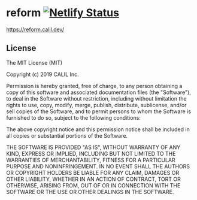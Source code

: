 # reform [![Netlify Status](https://api.netlify.com/api/v1/badges/45ff58e4-0283-4099-bce0-15535c77e1c8/deploy-status)](https://app.netlify.com/sites/reform-calil/deploys)

https://reform.calil.dev/

## License

The MIT License (MIT)

Copyright (c) 2019 CALIL Inc.

Permission is hereby granted, free of charge, to any person obtaining a copy
of this software and associated documentation files (the "Software"), to deal
in the Software without restriction, including without limitation the rights
to use, copy, modify, merge, publish, distribute, sublicense, and/or sell
copies of the Software, and to permit persons to whom the Software is
furnished to do so, subject to the following conditions:

The above copyright notice and this permission notice shall be included in all
copies or substantial portions of the Software.

THE SOFTWARE IS PROVIDED "AS IS", WITHOUT WARRANTY OF ANY KIND, EXPRESS OR
IMPLIED, INCLUDING BUT NOT LIMITED TO THE WARRANTIES OF MERCHANTABILITY,
FITNESS FOR A PARTICULAR PURPOSE AND NONINFRINGEMENT. IN NO EVENT SHALL THE
AUTHORS OR COPYRIGHT HOLDERS BE LIABLE FOR ANY CLAIM, DAMAGES OR OTHER
LIABILITY, WHETHER IN AN ACTION OF CONTRACT, TORT OR OTHERWISE, ARISING FROM,
OUT OF OR IN CONNECTION WITH THE SOFTWARE OR THE USE OR OTHER DEALINGS IN THE
SOFTWARE.
